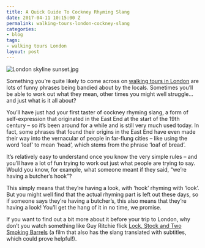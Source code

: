 ```yaml
---
title: A Quick Guide To Cockney Rhyming Slang
date: 2017-04-11 10:15:00 Z
permalink: walking-tours-london-cockney-slang
categories:
- blog
tags:
- walking tours London
layout: post
---
```


![London skyline sunset.jpg](/uploads/London%20skyline%20sunset.jpg)

Something you’re quite likely to come across on [walking tours in London](http://www.insider-london.co.uk/tours/historical-tours/) are lots of funny phrases being bandied about by the locals. Sometimes you’ll be able to work out what they mean, other times you might well struggle... and just what is it all about?

You’ll have just had your first taster of cockney rhyming slang, a form of self-expression that originated in the East End at the start of the 19th century – so it’s been around for a while and is still very much used today. In fact, some phrases that found their origins in the East End have even made their way into the vernacular of people in far-flung cities – like using the word ‘loaf’ to mean ‘head’, which stems from the phrase ‘loaf of bread’.

It’s relatively easy to understand once you know the very simple rules – and you’ll have a lot of fun trying to work out just what people are trying to say. Would you know, for example, what someone meant if they said, “we’re having a butcher’s hook”?

This simply means that they’re having a look, with ‘hook’ rhyming with ‘look’. But you might well find that the actual rhyming part is left out these days, so if someone says they’re having a butcher’s, this also means that they’re having a look! You’ll get the hang of it in no time, we promise.

If you want to find out a bit more about it before your trip to London, why don’t you watch something like Guy Ritchie flick [Lock, Stock and Two Smoking Barrels](http://www.imdb.com/title/tt0120735/) (a film that also has the slang translated with subtitles, which could prove helpful!).